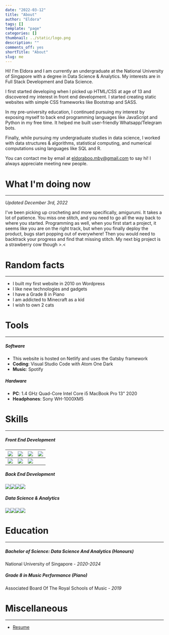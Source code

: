 ```yaml
---
date: "2022-03-12"
title: "About"
author: "Eldora"
tags: []
template: "page"
categories: []
thumbnail: ../static/logo.png
description: ""
comments_off: yes
shortTitle: "About"
slug: me
---
```


Hi! I'm Eldora and I am currently an undergraduate at the National University of Singapore with a degree in Data Science & Analytics. My interests are in Full Stack Development and Data Science.

I first started developing when I picked up HTML/CSS at age of 13 and discovered my interest in front end development. I started creating static websites with simple CSS frameworks like Bootstrap and SASS.

In my pre-university education, I continued pursuing my interest by exposing myself to back end programming languages like JavaScript and Python in my free time. It helped me built user-friendly Whatsapp/Telegram bots.

Finally, while pursuing my undergraduate studies in data science, I worked with data structures & algorithms, statistical computing, and numerical computations using languages like SQL and R.

You can contact me by email at eldoraboo.mby@gmail.com to say hi! I always appreciate meeting new people.

# What I'm doing now

---

_Updated December 3rd, 2022_

I've been picking up crocheting and more specifically, amigurumi. It takes a lot of patience. You miss one stitch, and you need to go all the way back to where you started. Programming as well, when you first start a project, it seems like you are on the right track, but when you finally deploy the product, bugs start popping out of everywhere! Then you would need to backtrack your progress and find that missing stitch. My next big project is a strawberry cow though >.<

# Random facts

---

- I built my first website in 2010 on Wordpress
- I like new technologies and gadgets
- I have a Grade 8 in Piano
- I am addicted to Minecraft as a kid
- I wish to own 2 cats

# Tools

---

##### Software

- This website is hosted on Netlify and uses the Gatsby framework
- **Coding**: Visual Studio Code with Atom One Dark
- **Music**: Spotify

##### Hardware

- **PC**: 1.4 GHz Quad-Core Intel Core i5 MacBook Pro 13" 2020
- **Headphones**: Sony WH-1000XM5

# Skills

---

##### Front End Development

|<img src="https://img.shields.io/badge/html5-%23E34F26.svg?style=for-the-badge&logo=html5&logoColor=white">|<img src="https://img.shields.io/badge/css3-%231572B6.svg?style=for-the-badge&logo=css3&logoColor=white">|<img src="https://img.shields.io/badge/javascript-%23323330.svg?style=for-the-badge&logo=javascript&logoColor=%23F7DF1E">|<img src="https://img.shields.io/badge/SASS-hotpink.svg?style=for-the-badge&logo=SASS&logoColor=white">|
|---|---|---|---|
|<img src="https://img.shields.io/badge/bootstrap-%23563D7C.svg?style=for-the-badge&logo=bootstrap&logoColor=white">|<img src="https://img.shields.io/badge/react-%2320232a.svg?style=for-the-badge&logo=react&logoColor=%2361DAFB">|<img src="https://img.shields.io/badge/Gatsby-%23663399.svg?style=for-the-badge&logo=gatsby&logoColor=white">||

##### Back End Development

<div style="display: inline"><img src="https://img.shields.io/badge/python-3670A0?style=for-the-badge&logo=python&logoColor=ffdd54"><img src="https://img.shields.io/badge/java-%23ED8B00.svg?style=for-the-badge&logo=java&logoColor=white"><img src="https://img.shields.io/badge/javascript-%23323330.svg?style=for-the-badge&logo=javascript&logoColor=%23F7DF1E"><img src="https://img.shields.io/badge/node.js-6DA55F?style=for-the-badge&logo=node.js&logoColor=white"></div>

##### Data Science & Analytics

<div style="display: inline"><img src="https://img.shields.io/badge/python-3670A0?style=for-the-badge&logo=python&logoColor=ffdd54"><img src="https://img.shields.io/badge/java-%23ED8B00.svg?style=for-the-badge&logo=java&logoColor=white"><img src="https://img.shields.io/badge/sqlite-%2307405e.svg?style=for-the-badge&logo=sqlite&logoColor=white"><img src="https://img.shields.io/badge/RStudio-4285F4?style=for-the-badge&logo=rstudio&logoColor=white"></div>

# Education

---

##### Bachelor of Science: Data Science And Analytics (Honours)

National University of Singapore - _2020-2024_

##### Grade 8 in Music Performance (Piano)

Associated Board Of The Royal Schools of Music - _2019_

# Miscellaneous

---

- [Resume](https://eldoraboo.netlify.app/resume)

